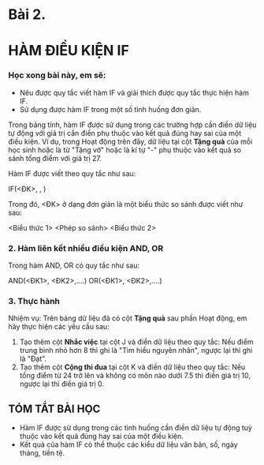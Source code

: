 # Bài 2.
# HÀM ĐIỀU KIỆN IF

### Học xong bài này, em sẽ:

- Nêu được quy tắc viết hàm IF và giải thích được quy tắc thực hiện hàm IF.
- Sử dụng được hàm IF trong một số tình huống đơn giản. 

Trong bảng tính, hàm IF được sử dụng trong các trường hợp cần điền dữ liệu tự động với giá trị cần điền phụ thuộc vào kết quả đúng hay sai của một điều kiện. Ví dụ, trong Hoạt động trên đây, dữ liệu tại cột **Tặng quà** của mỗi học sinh hoặc là từ "Tặng vở" hoặc là kí tự "-" phụ thuộc vào kết quả so sánh tổng điểm với giá trị 27.

Hàm IF được viết theo quy tắc như sau:

IF(<ĐK>, <GT1>, <GT2>)

Trong đó, <ĐK> ở dạng đơn giản là một biểu thức so sánh được viết như sau:

<Biểu thức 1> <Phép so sánh> <Biểu thức 2>

### 2. Hàm liên kết nhiều điều kiện AND, OR

Trong hàm AND, OR có quy tắc như sau:

AND(<ĐK1>, <ĐK2>,....)
OR(<ĐK1>, <ĐK2>,....)

### 3. Thực hành

Nhiệm vụ: Trên bảng dữ liệu đã có cột **Tặng quà** sau phần Hoạt động, em hãy thực hiện các yêu cầu sau:

1) Tạo thêm cột **Nhắc việc** tại cột J và điền dữ liệu theo quy tắc: Nếu điểm trung bình nhỏ hơn 8 thì ghi là "Tìm hiểu nguyên nhân", ngược lại thì ghi là "Đạt".
2) Tạo thêm cột **Cộng thi đua** tại cột K và điền dữ liệu theo quy tắc: Nếu tổng điểm từ 24 trở lên và không có môn nào dưới 7.5 thì điền giá trị 10, ngược lại thì điền giá trị 0.

## TÓM TẮT BÀI HỌC

- Hàm IF được sử dụng trong các tình huống cần điền dữ liệu tự động tuỳ thuộc vào kết quả đúng hay sai của một điều kiện.
- Kết quả của hàm IF có thể thuộc các kiểu dữ liệu văn bản, số, ngày tháng, tiền tệ.
